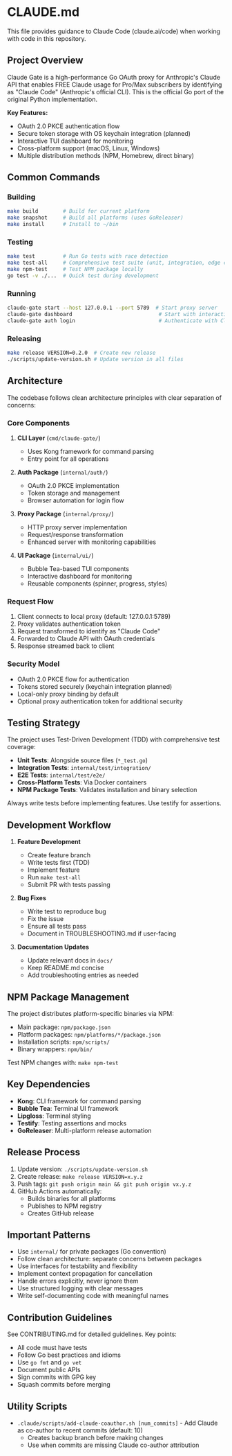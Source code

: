 # CLAUDE.md

This file provides guidance to Claude Code (claude.ai/code) when working with code in this repository.

## Project Overview

Claude Gate is a high-performance Go OAuth proxy for Anthropic's Claude API that enables FREE Claude usage for Pro/Max subscribers by identifying as "Claude Code" (Anthropic's official CLI). This is the official Go port of the original Python implementation.

**Key Features:**
- OAuth 2.0 PKCE authentication flow
- Secure token storage with OS keychain integration (planned)
- Interactive TUI dashboard for monitoring
- Cross-platform support (macOS, Linux, Windows)
- Multiple distribution methods (NPM, Homebrew, direct binary)

## Common Commands

### Building
```bash
make build        # Build for current platform
make snapshot     # Build all platforms (uses GoReleaser)
make install      # Install to ~/bin
```

### Testing
```bash
make test         # Run Go tests with race detection
make test-all     # Comprehensive test suite (unit, integration, edge cases)
make npm-test     # Test NPM package locally
go test -v ./...  # Quick test during development
```

### Running
```bash
claude-gate start --host 127.0.0.1 --port 5789  # Start proxy server
claude-gate dashboard                            # Start with interactive dashboard
claude-gate auth login                           # Authenticate with Claude
```

### Releasing
```bash
make release VERSION=0.2.0  # Create new release
./scripts/update-version.sh # Update version in all files
```

## Architecture

The codebase follows clean architecture principles with clear separation of concerns:

### Core Components

1. **CLI Layer** (`cmd/claude-gate/`)
   - Uses Kong framework for command parsing
   - Entry point for all operations

2. **Auth Package** (`internal/auth/`)
   - OAuth 2.0 PKCE implementation
   - Token storage and management
   - Browser automation for login flow

3. **Proxy Package** (`internal/proxy/`)
   - HTTP proxy server implementation
   - Request/response transformation
   - Enhanced server with monitoring capabilities

4. **UI Package** (`internal/ui/`)
   - Bubble Tea-based TUI components
   - Interactive dashboard for monitoring
   - Reusable components (spinner, progress, styles)

### Request Flow
1. Client connects to local proxy (default: 127.0.0.1:5789)
2. Proxy validates authentication token
3. Request transformed to identify as "Claude Code"
4. Forwarded to Claude API with OAuth credentials
5. Response streamed back to client

### Security Model
- OAuth 2.0 PKCE flow for authentication
- Tokens stored securely (keychain integration planned)
- Local-only proxy binding by default
- Optional proxy authentication token for additional security

## Testing Strategy

The project uses Test-Driven Development (TDD) with comprehensive test coverage:

- **Unit Tests**: Alongside source files (`*_test.go`)
- **Integration Tests**: `internal/test/integration/`
- **E2E Tests**: `internal/test/e2e/`
- **Cross-Platform Tests**: Via Docker containers
- **NPM Package Tests**: Validates installation and binary selection

Always write tests before implementing features. Use testify for assertions.

## Development Workflow

1. **Feature Development**
   - Create feature branch
   - Write tests first (TDD)
   - Implement feature
   - Run `make test-all`
   - Submit PR with tests passing

2. **Bug Fixes**
   - Write test to reproduce bug
   - Fix the issue
   - Ensure all tests pass
   - Document in TROUBLESHOOTING.md if user-facing

3. **Documentation Updates**
   - Update relevant docs in `docs/`
   - Keep README.md concise
   - Add troubleshooting entries as needed

## NPM Package Management

The project distributes platform-specific binaries via NPM:

- Main package: `npm/package.json`
- Platform packages: `npm/platforms/*/package.json`
- Installation scripts: `npm/scripts/`
- Binary wrappers: `npm/bin/`

Test NPM changes with: `make npm-test`

## Key Dependencies

- **Kong**: CLI framework for command parsing
- **Bubble Tea**: Terminal UI framework
- **Lipgloss**: Terminal styling
- **Testify**: Testing assertions and mocks
- **GoReleaser**: Multi-platform release automation

## Release Process

1. Update version: `./scripts/update-version.sh`
2. Create release: `make release VERSION=x.y.z`
3. Push tags: `git push origin main && git push origin vx.y.z`
4. GitHub Actions automatically:
   - Builds binaries for all platforms
   - Publishes to NPM registry
   - Creates GitHub release

## Important Patterns

- Use `internal/` for private packages (Go convention)
- Follow clean architecture: separate concerns between packages
- Use interfaces for testability and flexibility
- Implement context propagation for cancellation
- Handle errors explicitly, never ignore them
- Use structured logging with clear messages
- Write self-documenting code with meaningful names

## Contribution Guidelines

See CONTRIBUTING.md for detailed guidelines. Key points:
- All code must have tests
- Follow Go best practices and idioms
- Use `go fmt` and `go vet`
- Document public APIs
- Sign commits with GPG key
- Squash commits before merging

## Utility Scripts

- `.claude/scripts/add-claude-coauthor.sh [num_commits]` - Add Claude as co-author to recent commits (default: 10)
  - Creates backup branch before making changes
  - Use when commits are missing Claude co-author attribution